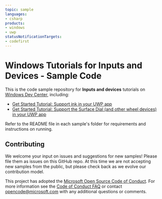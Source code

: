 ```yaml
---
topic: sample
languages:
- csharp
products:
- windows
- uwp
statusNotificationTargets:
- codefirst
---
```


# Windows Tutorials for Inputs and Devices - Sample Code

This is the code sample repository for **Inputs and devices** tutorials on [Windows Dev Center](https://developer.microsoft.com/en-us/windows), including:

 - [Get Started Tutorial: Support ink in your UWP app](https://docs.microsoft.com/windows/uwp/get-started/ink-walkthrough)
 - [Get Started Tutorial: Support the Surface Dial (and other wheel devices) in your UWP app](https://docs.microsoft.com/windows/uwp/get-started/radialcontroller-walkthrough)

Refer to the README file in each sample's folder for requirements and instructions on running.

## Contributing

We welcome your input on issues and suggestions for new samples! Please file them as issues on this GitHub repo.  At this time we are not accepting new samples from the public, but please check back as we evolve our contribution model.

This project has adopted the [Microsoft Open Source Code of Conduct](https://opensource.microsoft.com/codeofconduct/). For more information see the [Code of Conduct FAQ](https://opensource.microsoft.com/codeofconduct/faq/) or contact [opencode@microsoft.com](mailto:opencode@microsoft.com) with any additional questions or comments.
